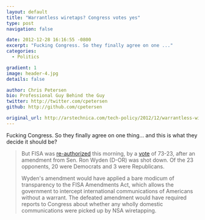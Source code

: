 ```yaml
---
layout: default
title: "Warrantless wiretaps? Congress votes yes"
type: post
navigation: false

date: 2012-12-28 16:16:55 -0800
excerpt: "Fucking Congress. So they finally agree on one ..."
categories:
  - Politics

gradient: 1
image: header-4.jpg
details: false

author: Chris Petersen
bio: Professional Guy Behind the Guy
twitter: http://twitter.com/cpetersen
github: http://github.com/cpetersen

original_url: http://arstechnica.com/tech-policy/2012/12/warrantless-wiretaps-congress-votes-yes/
---
```



Fucking Congress. So they finally agree on one thing... and this is what they decide it should be?

 > 
 > 
 > But FISA was [re-authorized](http://thehill.com/blogs/floor-action/senate/274743-senate-votes-to-reauthorize-intelligence-surveillance-programs)  this morning, by a [vote](http://www.senate.gov/legislative/LIS/roll_call_lists/roll_call_vote_cfm.cfm?congress=112&session=2&vote=00236) of 73-23, after an amendment from Sen. Ron Wyden (D-OR) was shot down. Of the 23 opponents, 20 were Democrats and 3 were Republicans.
 > 
 > Wyden's amendment would have applied a bare modicum of transparency to the FISA Amendments Act, which allows the government to intercept international communications of Americans without a warrant. The defeated amendment would have required reports to Congress about whether any wholly domestic communications were picked up by NSA wiretapping.
 > 
 > 

